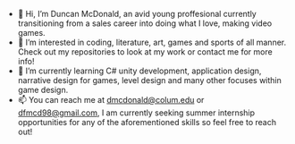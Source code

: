 - 👋 Hi, I’m Duncan McDonald, an avid young proffesional currently transitioning from a sales career into doing what I love, making video games.
- 👀 I’m interested in coding, literature, art, games and sports of all manner. Check out my repositories to look at my work or contact me for more info!
- 🌱 I’m currently learning C# unity development, application design, narrative design for games, level design and many other focuses within game design.
- 📫 You can reach me at dmcdonald@colum.edu or dfmcd98@gmail.com, I am currently seeking summer internship opportunities for any of the aforementioned skills so feel free to reach out!
